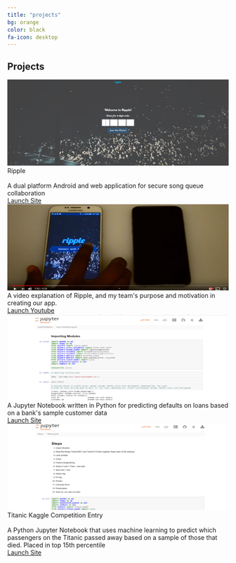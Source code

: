 ```yaml
---
title: "projects"
bg: orange
color: black
fa-icon: desktop
---
```


## Projects

<div class="project-container">
  <div class="image-container">
  <img src="img/ripple.JPG" width="420" height="196" alt="Ripple" class="image" style="width:100%"/>
  <div class="project-box">
   <div class="project-description">Ripple <br />
   <br />
   A dual platform Android and web application for secure song queue collaboration
   </div>
   <div class="middle">
   	<div class="text">
   		<a href="http://abgripple.herokuapp.com" color="white">
   		Launch Site
   		</a>
   	</div>
   </div>
   </div>
  </div>
</div>
<div class="project-container">
  <div class="image-container">
  <img src="img/RippleYoutube.png" width="420" height="196" alt="ripple youtube thumbnail" class="image" style="width:100%"/>
  <div class="project-box">
   <div class="project-description">A video explanation of Ripple, and my team's purpose and motivation in creating our app.
   </div>
   <div class="middle">
   	<div class="text">
   		<a href="https://www.youtube.com/watch?time_continue=1&v=Ll7MTgHA0cc" color="white">
   		Launch Youtube
   		</a>
   	</div>
   </div>
   </div>
  </div>
</div>
<div class="project-container">
  <div class="image-container">
  <img src="img/jupyter_thumbnail.png" width="420" height="196" alt="jupyter notebook" class="image" style="width:100%"/>
  <div class="project-box">
   <div class="project-description">A Jupyter Notebook written in Python for predicting defaults on loans based on a bank's sample customer data
   </div>
   <div class="middle">
   	<div class="text">
   		<a href="http://nbviewer.jupyter.org/github/machkevin7/LoanPredictions/blob/master/Loan%20Predictions.ipynb" color="white">
		Launch Site
  		</a>
  </div>
  </div>
 </div>
</div>
</div>
<div class="project-container">
  <div class="image-container">
  <img src="img/TitanicThumbail.png" width="420" height="196" alt="titanic notebook" class="image" style="width:100%"/>
  <div class="project-box">
   <div class="project-description">Titanic Kaggle Competition Entry<br /> 
   <br />
   A Python Jupyter Notebook that uses machine learning to predict which passengers on the Titanic passed away based on a sample of those that died. Placed in top 15th percentile
   </div>
   <div class="middle">
   	<div class="text">
   		<a href="http://nbviewer.jupyter.org/github/machkevin7/titanic/blob/master/Titanic.ipynb" color="white">
		Launch Site
  		</a>
  </div>
  </div>
 </div>
</div>
</div>
